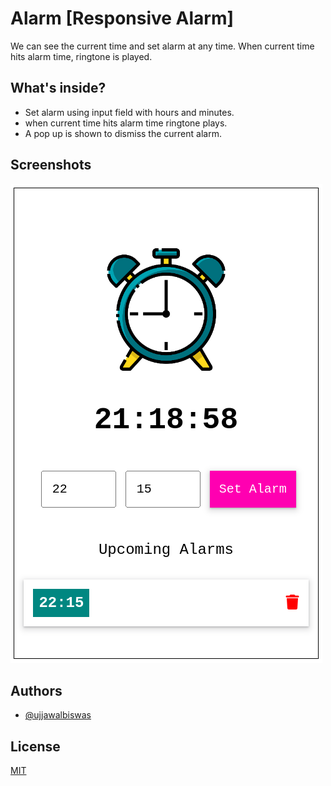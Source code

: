 # Alarm [Responsive Alarm]

We can see the current time and set alarm at any time.
When current time hits alarm time, ringtone is played.

## What's inside?

- Set alarm using input field with hours and minutes.
- when current time hits alarm time ringtone plays.
- A pop up is shown to dismiss the current alarm.

## Screenshots

![View](./assests/pic.png)


## Authors

- [@ujjawalbiswas](https://www.linkedin.com/in/ujjawal-biswas-b40611142/)



## License

[MIT](https://choosealicense.com/licenses/mit/)